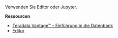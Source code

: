 Verwenden Sie Editor oder Jupyter.

**Ressourcen**

-   [Teradata Vantage™ – Einführung in die Datenbank](https://docs.teradata.com/search/all?query=Teradata+Vantage%25E2%2584%25A2+-+Database+Introduction&content-lang=en-US)
-   [Editor](https://docs.teradata.com/search/all?query=Editor&content-lang=en-US)
